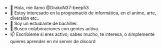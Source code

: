 - 👋 Hola, me llamo @DrakoN37-beep53
- 👀 Estoy interesado en la programació de informática, en el anime, arte, diversión etc..
- 🌱 Soy un estudiante de bachiller.
- 💞️ Busco colaboraciones con gentes activa.
- 📫 Escribieme si eres activo, sabes mucho, te interesa, o simplemente quieres aprender en mi server de discord
